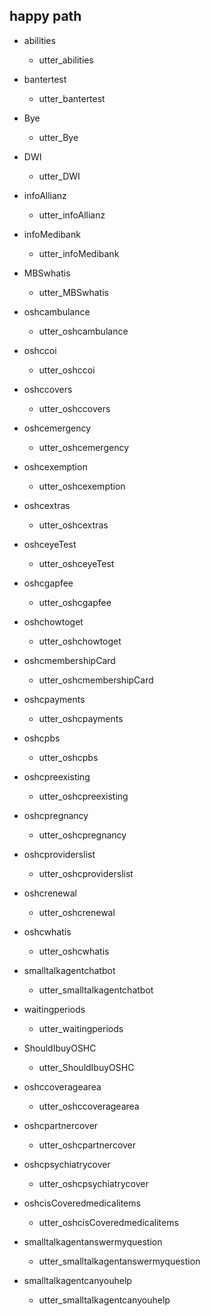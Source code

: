 ## happy path
* abilities
  - utter_abilities


* bantertest
  - utter_bantertest


* Bye
  - utter_Bye


* DWI
  - utter_DWI


* infoAllianz
  - utter_infoAllianz



* infoMedibank
  - utter_infoMedibank


* MBSwhatis
  - utter_MBSwhatis


* oshcambulance
  - utter_oshcambulance


* oshccoi
  - utter_oshccoi


* oshccovers
  - utter_oshccovers


* oshcemergency
  - utter_oshcemergency


* oshcexemption
  - utter_oshcexemption


* oshcextras
  - utter_oshcextras


* oshceyeTest
  - utter_oshceyeTest


* oshcgapfee
  - utter_oshcgapfee


* oshchowtoget
  - utter_oshchowtoget


* oshcmembershipCard
  - utter_oshcmembershipCard


* oshcpayments
  - utter_oshcpayments


* oshcpbs
  - utter_oshcpbs


* oshcpreexisting
  - utter_oshcpreexisting


* oshcpregnancy
  - utter_oshcpregnancy


* oshcproviderslist
  - utter_oshcproviderslist


* oshcrenewal
  - utter_oshcrenewal


* oshcwhatis
  - utter_oshcwhatis


* smalltalkagentchatbot
  - utter_smalltalkagentchatbot


* waitingperiods
  - utter_waitingperiods


* ShouldIbuyOSHC
  - utter_ShouldIbuyOSHC


* oshccoveragearea
  - utter_oshccoveragearea


* oshcpartnercover
  - utter_oshcpartnercover


* oshcpsychiatrycover
  - utter_oshcpsychiatrycover


* oshcisCoveredmedicalitems
  - utter_oshcisCoveredmedicalitems


* smalltalkagentanswermyquestion
  - utter_smalltalkagentanswermyquestion


* smalltalkagentcanyouhelp
  - utter_smalltalkagentcanyouhelp

